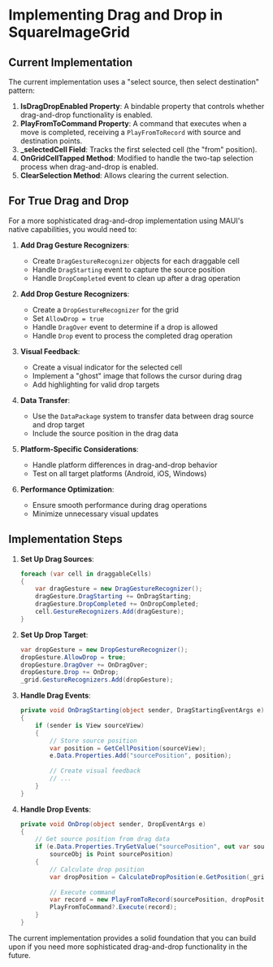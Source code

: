 # Implementing Drag and Drop in SquareImageGrid

## Current Implementation

The current implementation uses a "select source, then select destination" pattern:

1. **IsDragDropEnabled Property**: A bindable property that controls whether drag-and-drop functionality is enabled.
2. **PlayFromToCommand Property**: A command that executes when a move is completed, receiving a `PlayFromToRecord` with source and destination points.
3. **_selectedCell Field**: Tracks the first selected cell (the "from" position).
4. **OnGridCellTapped Method**: Modified to handle the two-tap selection process when drag-and-drop is enabled.
5. **ClearSelection Method**: Allows clearing the current selection.

## For True Drag and Drop

For a more sophisticated drag-and-drop implementation using MAUI's native capabilities, you would need to:

1. **Add Drag Gesture Recognizers**:
   - Create `DragGestureRecognizer` objects for each draggable cell
   - Handle `DragStarting` event to capture the source position
   - Handle `DropCompleted` event to clean up after a drag operation

2. **Add Drop Gesture Recognizers**:
   - Create a `DropGestureRecognizer` for the grid
   - Set `AllowDrop = true`
   - Handle `DragOver` event to determine if a drop is allowed
   - Handle `Drop` event to process the completed drag operation

3. **Visual Feedback**:
   - Create a visual indicator for the selected cell
   - Implement a "ghost" image that follows the cursor during drag
   - Add highlighting for valid drop targets

4. **Data Transfer**:
   - Use the `DataPackage` system to transfer data between drag source and drop target
   - Include the source position in the drag data

5. **Platform-Specific Considerations**:
   - Handle platform differences in drag-and-drop behavior
   - Test on all target platforms (Android, iOS, Windows)

6. **Performance Optimization**:
   - Ensure smooth performance during drag operations
   - Minimize unnecessary visual updates

## Implementation Steps

1. **Set Up Drag Sources**:
   ```csharp
   foreach (var cell in draggableCells)
   {
       var dragGesture = new DragGestureRecognizer();
       dragGesture.DragStarting += OnDragStarting;
       dragGesture.DropCompleted += OnDropCompleted;
       cell.GestureRecognizers.Add(dragGesture);
   }
   ```

2. **Set Up Drop Target**:
   ```csharp
   var dropGesture = new DropGestureRecognizer();
   dropGesture.AllowDrop = true;
   dropGesture.DragOver += OnDragOver;
   dropGesture.Drop += OnDrop;
   _grid.GestureRecognizers.Add(dropGesture);
   ```

3. **Handle Drag Events**:
   ```csharp
   private void OnDragStarting(object sender, DragStartingEventArgs e)
   {
       if (sender is View sourceView)
       {
           // Store source position
           var position = GetCellPosition(sourceView);
           e.Data.Properties.Add("sourcePosition", position);
           
           // Create visual feedback
           // ...
       }
   }
   ```

4. **Handle Drop Events**:
   ```csharp
   private void OnDrop(object sender, DropEventArgs e)
   {
       // Get source position from drag data
       if (e.Data.Properties.TryGetValue("sourcePosition", out var sourceObj) && 
           sourceObj is Point sourcePosition)
       {
           // Calculate drop position
           var dropPosition = CalculateDropPosition(e.GetPosition(_grid));
           
           // Execute command
           var record = new PlayFromToRecord(sourcePosition, dropPosition);
           PlayFromToCommand?.Execute(record);
       }
   }
   ```

The current implementation provides a solid foundation that you can build upon if you need more sophisticated drag-and-drop functionality in the future.
